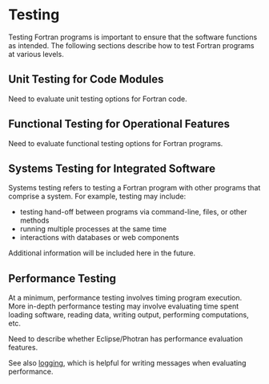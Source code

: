 # Testing #

Testing Fortran programs is important to ensure that the software functions as intended.
The following sections describe how to test Fortran programs at various levels.

## Unit Testing for Code Modules ##

Need to evaluate unit testing options for Fortran code.

## Functional Testing for Operational Features ##

Need to evaluate functional testing options for Fortran programs.

## Systems Testing for Integrated Software ##

Systems testing refers to testing a Fortran program with other programs that comprise a system.
For example, testing may include:

* testing hand-off between programs via command-line, files, or other methods
* running multiple processes at the same time
* interactions with databases or web components

Additional information will be included here in the future.

## Performance Testing ##

At a minimum, performance testing involves timing program execution.
More in-depth performance testing may involve evaluating time spent loading software, reading data, writing output, performing computations, etc.

Need to describe whether Eclipse/Photran has performance evaluation features.

See also [logging](fortran/logging/), which is helpful for writing messages when evaluating performance.
